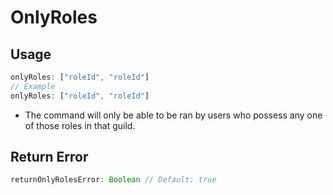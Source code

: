 # OnlyRoles
## Usage
```js
onlyRoles: ["roleId", "roleId"]
// Example
onlyRoles: ["roleId", "roleId"]
```
* The command will only be able to be ran by users who possess any one of those roles in that guild.
## Return Error
```js
returnOnlyRolesError: Boolean // Default: true
```